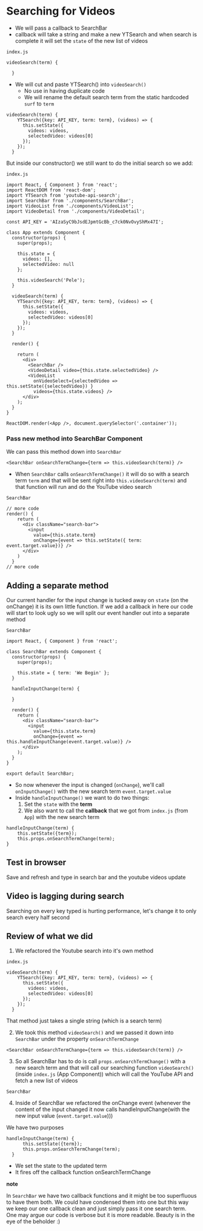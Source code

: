 # Searching for Videos
* We will pass a callback to SearchBar
* callback will take a string and make a new YTSearch and when search is complete it will set the `state` of the new list of videos

`index.js`

```
videoSearch(term) {
    
  }
```

* We will cut and paste YTSearch() into `videoSearch()`
    - No use in having duplicate code
    - We will rename the default search term from the static hardcoded `surf` to `term`

```
videoSearch(term) {
    YTSearch({key: API_KEY, term: term}, (videos) => {
      this.setState({
        videos: videos,
        selectedVideo: videos[0]
      });
    });
  }
```

But inside our constructor() we still want to do the initial search so we add:

`index.js`

```
import React, { Component } from 'react';
import ReactDOM from 'react-dom';
import YTSearch from 'youtube-api-search';
import SearchBar from './components/SearchBar';
import VideoList from './components/VideoList';
import VideoDetail from './components/VideoDetail';

const API_KEY = 'AIzaSyC9bJsdEJpmtGcBb_c7ck0NvOvyShMx47I';

class App extends Component {
  constructor(props) {
    super(props);

    this.state = {
      videos: [],
      selectedVideo: null
    };

    this.videoSearch('Pele');
  }

  videoSearch(term) {
    YTSearch({key: API_KEY, term: term}, (videos) => {
      this.setState({
        videos: videos,
        selectedVideo: videos[0]
      });
    });
  }

  render() {

    return (
      <div>
        <SearchBar />
        <VideoDetail video={this.state.selectedVideo} />
        <VideoList
          onVideoSelect={selectedVideo => this.setState({selectedVideo}) }
          videos={this.state.videos} />
      </div>
    );
  }
}

ReactDOM.render(<App />, document.querySelector('.container'));
```

### Pass new method into SearchBar Component
We can pass this method down into `SearchBar`

`<SearchBar onSearchTermChange={term => this.videoSearch(term)} />`

* When `SearchBar` calls `onSearchTermChange()` it will do so with a search term `term` and that will be sent right into `this.videoSearch(term)` and that function will run and do the YouTube video search

`SearchBar`

```
// more code
render() {
    return (
      <div className="search-bar">
        <input
          value={this.state.term}
          onChange={event => this.setState({ term: event.target.value})} />
      </div>
    )
  }
// more code
```

## Adding a separate method
Our current handler for the input change is tucked away on `state` (on the onChange) it is its own little function. If we add a callback in here our code will start to look ugly so we will split our event handler out into a separate method

`SearchBar`

```
import React, { Component } from 'react';

class SearchBar extends Component {
  constructor(props) {
    super(props);

    this.state = { term: 'We Begin' };
  }

  handleInputChange(term) {
    
  }

  render() {
    return (
      <div className="search-bar">
        <input
          value={this.state.term}
          onChange={event => this.handleInputChange(event.target.value)} />
      </div>
    );
  }
}

export default SearchBar;
```

* So now whenever the input is changed (`onChange`), we'll call `onInputChange()` with the new search term `event.target.value`
* Inside `handleInputChange()` we want to do two things:
    1. Set the `state` with the **term**
    2. We also want to call the **callback** that we got from `index.js` (from `App`) with the new search term

```
handleInputChange(term) {
    this.setState({term});
    this.props.onSearchTermChange(term);
}
```

## Test in browser
Save and refresh and type in search bar and the youtube videos update

## Video is lagging during search
Searching on every key typed is hurting performance, let's change it to only search every half second

## Review of what we did
1. We refactored the Youtube search into it's own method

`index.js`

```
videoSearch(term) {
    YTSearch({key: API_KEY, term: term}, (videos) => {
      this.setState({
        videos: videos,
        selectedVideo: videos[0]
      });
    });
  }
```

That method just takes a single string (which is a search term)

2. We took this method `videoSearch()` and we passed it down into `SearchBar` under the property `onSearchTermChange`

`<SearchBar onSearchTermChange={term => this.videoSearch(term)} />`

3. So all SearchBar has to do is call `props.onSearchTermChange()` with a new search term and that will call our searching function `videoSearch()` (inside `index.js` (App Component)) which will call the YouTube API and fetch a new list of videos

`SearchBar`

4. Inside of SearchBar we refactored the onChange event (whenever the content of the input changed it now calls handleInputChange(with the new input value (`event.target.value`)))

We have two purposes

```
handleInputChange(term) {
      this.setState({term});
      this.props.onSearchTermChange(term);
  }
```

* We set the state to the updated term
* It fires off the callback function onSearchTermChange

**note**

In `SearchBar` we have two callback functions and it might be too superfluous to have them both. We could have condensed them into one but this way we keep our one callback clean and just simply pass it one search term. One may argue our code is verbose but it is more readable. Beauty is in the eye of the beholder :) 
